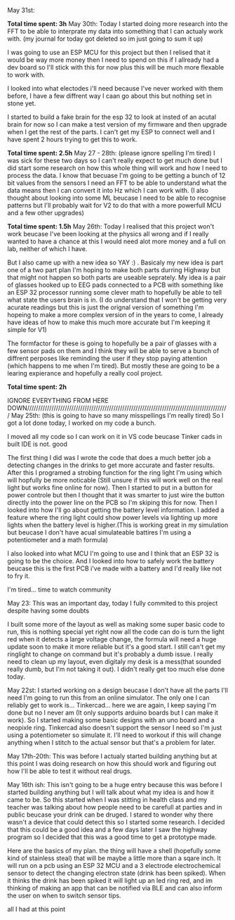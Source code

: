 May 31st:


**Total time spent: 3h**
May 30th:
Today I started doing more research into the FFT to be able to interprate my data into something that I can actualy work with. (my journal for today got deleted so im just going to sum it up)

I was going to use an ESP MCU for this project but then I relised that it would be way more money then I need to spend on this if I allready had a dev board so I'll stick with this for now plus this will be much more flexable to work with.

I looked into what electodes i'll need because I've never worked with them before, I have a few diffrent way I caan go about this but nothing set in stone yet.

I started to build a fake brain for the esp 32 to look at insted of an acutal brain for now so I can make a test version of my firmware and then upgrade when I get the rest of the parts.
I can't get my ESP to connect well and I have spent 2 hours trying to get this to work.

**Total time spent: 2.5h**
May 27 - 28th:
(please ignore spelling I'm tired)
I was sick for these two days so I can't really expect to get much done but I did start some research on how this whole thing will work and how I need to process the data. I know that becuase I'm going to be getting a bunch of 12 bit values from the sensors I need an FFT to be able to understand what the data means then I can convert it into Hz which I can work with. (I also thought about looking into some ML beucase I need to be able to recognise patterns but I'll probably wait for V2 to do that with a more powerfull MCU and a few other upgrades) 


**Total time spent: 1.5h**
May 26th:
Today I realised that this project won't work beucase I've been looking at the physics all wrong and if I really wanted to have a chance at this I would need alot more money and a full on lab, neither of which I have. 

But I also came up with a new idea so YAY :) . Basicaly my new idea is part one of a two part plan I'm hoping to make both parts durring Highway but that might not happen so both parts are useable seprately. My idea is a pair of glasses hooked up to EEG pads connected to a PCB with something like an ESP 32 processor running some clever math to hopefully be able to tell what state the users brain is in. (I do understand that I won't be getting very acurate readings but this is just the orignal version of something I'm hopeing to make a more complex version of in the years to come, I already have ideas of how to make this much more accurate but I'm keeping it simple for V1) 

The formfactor for these is going to hopefully be a pair of glasses with a few sensor pads on them and I think they will be able to serve a bunch of diffrent perposes like reminding the user if they stop paying attention (which happens to me when I'm tired). But mostly these are going to be a learing expierance and hopefully a really cool project. 

**Total time spent: 2h**

IGNORE EVERYTHING FROM HERE DOWN///////////////////////////////////////////////////////////////////////////////////////////
May 25th:
(this is going to have so many misspellings I'm really tired)
So I got a lot done today, I worked on my code a bunch.  

I moved all my code so I can work on it in VS code beucase Tinker cads in built IDE is not. good

The first thing I did was I wrote the code that does a much better job a detecting changes in the drinks to get more accurate and faster results. After this I programed a strobing function for the ring light I'm using which will hopfully be more noticable (Still unsure if this will work well on the real light but works fine online for now). Then I started to put in a button for power controle but then I thought that it was smarter to just wire the button directly into the power line on the PCB so I'm skiping this for now. Then I looked into how I'll go about getting the battery level information. I added a feature where the ring light could show power levels via lighting up more lights when the battery level is higher.(This is working great in my simulation but beucase I don't have acual simulateable battires I'm using a potentiometer and a math formula)

I also looked into what MCU I'm going to use and I think that an ESP 32 is going to be the choice. And I looked into how to safely work the battery beucase this is the first PCB i've made with a battery  and I'd really like not to fry it.

I'm tired... time to watch community

May 23:
This was an important day, today I fully commited to this project despite having some doubts

I built some more of the layout as well as making some super basic code to run, this is nothing special yet right now all the code can do is turn the light red when it detects a large voltage change, the formula will need a huge update soon to make it more reliable but it's a good start. I still can't get my ringlight to change on command but it's probably a dumb issue. I really need to clean up my layout, even digitaly my desk is a mess(that sounded really dumb, but I'm not taking it out). I didn't really get too much else done today.

May 22st:
I started working on a design beucase I don't have all the parts I'll need I'm going to run this from an online simulator. The only one I can reliably get to work is... Tinkercad... here we are again, I keep saying I'm done but no I never am (It only supports arduino boards but I can make it work). So I started making some basic designs with an uno board and a neopixle ring. Tinkercad also doesn't support the sensor I need so I'm just using a potentiometer so simulate it. I'll need to workout if this will change anything when I stitch to the actual sensor but that's a problem for later.

May 17th-20th:
This was before I actualy started building anything but at this point I was doing research on how this should work and figuring out how I'll be able to test it without real drugs.


May 16th ish:
This isn't going to be a huge entry because this was before I started building anything but I will talk about what my idea is and how it came to be. So this started when I was stitting in health class and my teacher was talking about how people need to be carefull at parties and in public beucase your drink can be druged. I stared to wonder why there wasn't a device that could detect this so I started some research. I decided that this could be a good idea and a few days later I saw the highway program so I decided that this was a good time to get a prototype made. 

Here are the basics of my plan. the thing will have a shell (hopefully some kind of stainless steal) that will be maybe a little more than a sqare inch. It will run on a pcb using an ESP 32 MCU and a 3 electrode electrochemical sensor to detect the changing electron state (drink has been spiked). When it thinks the drink has been spiked it will light up an led ring red, and im thinking of making an app that can be notified via BLE and can also inform the user on when to switch sensor tips.

all I had at this point
